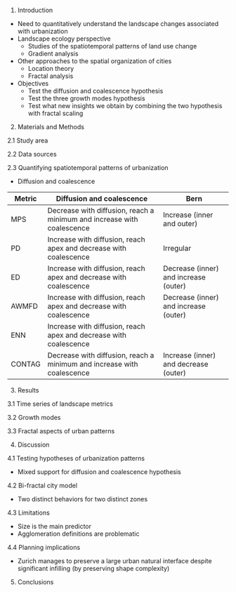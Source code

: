 1. Introduction

* Need to quantitatively understand the landscape changes associated with urbanization
* Landscape ecology perspective
  * Studies of the spatiotemporal patterns of land use change
  * Gradient analysis
* Other approaches to the spatial organization of cities
  * Location theory
  * Fractal analysis
* Objectives
  * Test the diffusion and coalescence hypothesis
  * Test the three growth modes hypothesis
  * Test what new insights we obtain by combining the two hypothesis with fractal scaling

2. Materials and Methods

2.1 Study area

2.2 Data sources

2.3 Quantifying spatiotemporal patterns of urbanization

* Diffusion and coalescence

| Metric        | Diffusion and coalescence | Bern |
| ------------- | ------------------------- | ---- |
| MPS           | Decrease with diffusion, reach a minimum and increase with coalescence | Increase (inner and outer) |
| PD            | Increase with diffusion, reach apex and decrease with coalescence | Irregular
| ED            | Increase with diffusion, reach apex and decrease with coalescence | Decrease (inner) and increase (outer)
| AWMFD         | Increase with diffusion, reach apex and decrease with coalescence | Decrease (inner) and increase (outer)
| ENN           | Increase with diffusion, reach apex and decrease with coalescence |
| CONTAG        | Decrease with diffusion, reach a minimum and increase with coalescence | Increase (inner) and decrease (outer)


3. Results
 
3.1 Time series of landscape metrics

3.2 Growth modes

3.3 Fractal aspects of urban patterns

4. Discussion

4.1 Testing hypotheses of urbanization patterns

* Mixed support for diffusion and coalescence hypothesis

4.2 Bi-fractal city model

* Two distinct behaviors for two distinct zones

4.3 Limitations

* Size is the main predictor
* Agglomeration definitions are problematic

4.4 Planning implications

* Zurich manages to preserve a large urban natural interface despite significant infilling (by preserving shape complexity)

5. Conclusions
